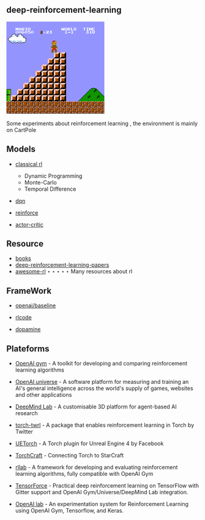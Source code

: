 ## deep-reinforcement-learning

![drl](./image/drl-2.jpg)




Some experiments about reinforcement learning ,  the environment is mainly on CartPole



## Models

- [classical rl](https://github.com/shuangyangsc/deep-reinforcement-learning/tree/master/fake-code)
  - Dynamic Programming
  - Monte-Carlo
  - Temporal Difference

- [dqn](https://github.com/shuangyangsc/deep-reinforcement-learning/tree/master/dqn)
- [reinforce](https://github.com/shuangyangsc/deep-reinforcement-learning/tree/master/reinforce)
- [actor-critic](https://github.com/shuangyangsc/deep-reinforcement-learning/tree/master/actor-critic)



## Resource

- [books](http://web.mit.edu/dimitrib/www/RLbook.html)
- [deep-reinforcement-learning-papers](https://github.com/junhyukoh/deep-reinforcement-learning-papers)
- [awesome-rl](https://github.com/aikorea/awesome-rl)  $\star\star\star\star\star$   Many resources about rl



## FrameWork

- [openai/baseline](https://github.com/openai/baselines)

- [rlcode](https://github.com/rlcode/reinforcement-learning)

- [dopamine](https://github.com/google/dopamine)



## Plateforms

- [OpenAI gym](https://github.com/openai/gym) - A toolkit for developing and comparing reinforcement learning algorithms
- [OpenAI universe](https://github.com/openai/universe) - A software platform for measuring and training an AI's general intelligence across the world's supply of games, websites and other applications
- [DeepMind Lab](https://github.com/deepmind/lab) - A customisable 3D platform for agent-based AI research

- [torch-twrl](https://github.com/twitter/torch-twrl) - A package that enables reinforcement learning in Torch by Twitter
- [UETorch](https://github.com/facebook/UETorch) - A Torch plugin for Unreal Engine 4 by Facebook
- [TorchCraft](https://github.com/TorchCraft/TorchCraft) - Connecting Torch to StarCraft
- [rllab](https://github.com/openai/rllab) - A framework for developing and evaluating reinforcement learning algorithms, fully compatible with OpenAI Gym
- [TensorForce](https://github.com/reinforceio/tensorforce) - Practical deep reinforcement learning on TensorFlow with Gitter support and OpenAI Gym/Universe/DeepMind Lab integration.
- [OpenAI lab](https://github.com/kengz/openai_lab) - An experimentation system for Reinforcement Learning using OpenAI Gym, Tensorflow, and Keras.